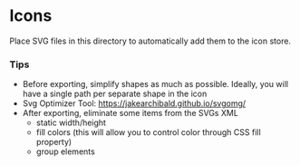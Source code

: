 # Icons

Place SVG files in this directory to automatically add them to the icon store.

### Tips

- Before exporting, simplify shapes as much as possible. Ideally, you will have a single path per separate shape in the icon
- Svg Optimizer Tool: https://jakearchibald.github.io/svgomg/
- After exporting, eliminate some items from the SVGs XML
  - static width/height
  - fill colors (this will allow you to control color through CSS fill property)
  - group elements
